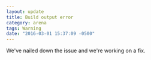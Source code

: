 ```yaml
---
layout: update
title: Build output error
category: arena
tags: Warning
date: "2016-03-01 15:37:09 -0500"
---
```


We've nailed down the issue and we're working on a fix.
